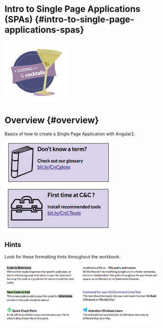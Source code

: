 # Intro to Single Page Applications (SPAs) {#intro-to-single-page-applications-spas}

![codingcocktailsbadge-200.png](images/image47.png)
# Overview {#overview}

Basics of how to create a Single Page Application with Angular2.

[![](images/1.png)](http://bit.ly/CnCgloss)
[![](images/2.png)](http://bit.ly/CnCTools)

## Hints

Look for these formatting hints throughout the workbook.

![](images/33.png)